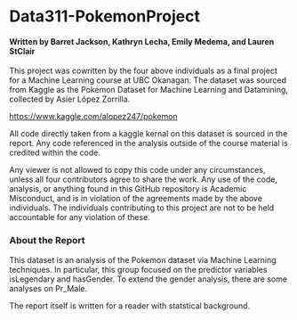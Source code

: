 # Data311-PokemonProject
#### Written by Barret Jackson, Kathryn Lecha, Emily Medema, and Lauren StClair

This project was cowritten by the four above individuals as a final project for a Machine Learning course at UBC Okanagan. 
The dataset was sourced from Kaggle as the Pokemon Dataset for Machine Learning and Datamining, collected by Asier López Zorrilla.

https://www.kaggle.com/alopez247/pokemon


All code directly taken from a kaggle kernal on this dataset is sourced in the report.
Any code referenced in the analysis outside of the course material is credited within the code.

Any viewer is not allowed to copy this code under any circumstances, unless all four contributors agree to share the work.
Any use of the code, analysis, or anything found in this GitHub repository is Academic Misconduct, and is in violation of the agreements made by the above individuals. The individuals contributing to this project are not to be held accountable for any violation of these.


### About the Report

This dataset is an analysis of the Pokemon dataset via Machine Learning techniques. In particular, this group focused on the predictor variables isLegendary and hasGender. To extend the gender analysis, there are some analyses on Pr_Male.

The report itself is written for a reader with statstical background.
